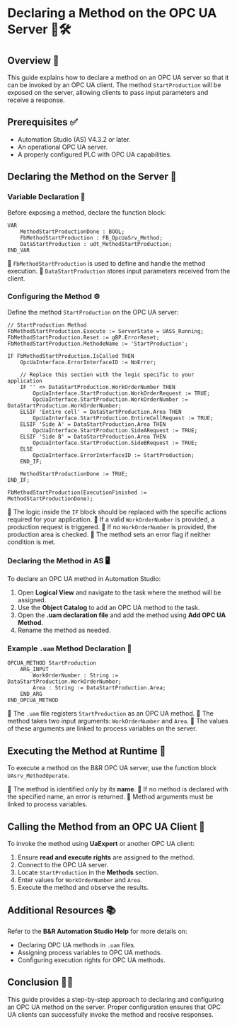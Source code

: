 # Declaring a Method on the OPC UA Server 📡🛠️

## Overview 🚀

This guide explains how to declare a method on an OPC UA server so that it can be invoked by an OPC UA client. The method `StartProduction` will be exposed on the server, allowing clients to pass input parameters and receive a response.

## Prerequisites ✅

- Automation Studio (AS) V4.3.2 or later.
- An operational OPC UA server.
- A properly configured PLC with OPC UA capabilities.

## Declaring the Method on the Server 🔧

### Variable Declaration 📝

Before exposing a method, declare the function block:

```structured-text
VAR
    MethodStartProductionDone : BOOL;
    FbMethodStartProduction : FB_OpcUaSrv_Method;
    DataStartProduction : udt_MethodStartProduction;
END_VAR
```

📌 `FbMethodStartProduction` is used to define and handle the method execution.
📌 `DataStartProduction` stores input parameters received from the client.

### Configuring the Method ⚙️

Define the method `StartProduction` on the OPC UA server:

```structured-text
// StartProduction Method
FbMethodStartProduction.Execute := ServerState = UASS_Running;
FbMethodStartProduction.Reset := gBP.ErrorReset;
FbMethodStartProduction.MethodeName := 'StartProduction';

IF FbMethodStartProduction.IsCalled THEN
    OpcUaInterface.ErrorInterfaceID := NoError;
    
    // Replace this section with the logic specific to your application
    IF '' <> DataStartProduction.WorkOrderNumber THEN
        OpcUaInterface.StartProduction.WorkOrderRequest := TRUE;
        OpcUaInterface.StartProduction.WorkOrderNumber := DataStartProduction.WorkOrderNumber;
    ELSIF 'Entire cell' = DataStartProduction.Area THEN
        OpcUaInterface.StartProduction.EntireCellRequest := TRUE;
    ELSIF 'Side A' = DataStartProduction.Area THEN
        OpcUaInterface.StartProduction.SideARequest := TRUE;        
    ELSIF 'Side B' = DataStartProduction.Area THEN
        OpcUaInterface.StartProduction.SideBRequest := TRUE;
    ELSE
        OpcUaInterface.ErrorInterfaceID := StartProduction;
    END_IF;
    
    MethodStartProductionDone := TRUE;
END_IF;

FbMethodStartProduction(ExecutionFinished := MethodStartProductionDone);
```

📌 The logic inside the `IF` block should be replaced with the specific actions required for your application.
📌 If a valid `WorkOrderNumber` is provided, a production request is triggered.
📌 If no `WorkOrderNumber` is provided, the production area is checked.
📌 The method sets an error flag if neither condition is met.

### Declaring the Method in AS 🖥️

To declare an OPC UA method in Automation Studio:

1. Open **Logical View** and navigate to the task where the method will be assigned.
2. Use the **Object Catalog** to add an OPC UA method to the task.
3. Open the **.uam declaration file** and add the method using **Add OPC UA Method**.
4. Rename the method as needed.

### Example `.uam` Method Declaration 📄

```structured-text
OPCUA_METHOD StartProduction
    ARG_INPUT
        WorkOrderNumber : String := DataStartProduction.WorkOrderNumber;
        Area : String := DataStartProduction.Area;
    END_ARG
END_OPCUA_METHOD
```

📌 The `.uam` file registers `StartProduction` as an OPC UA method.
📌 The method takes two input arguments: `WorkOrderNumber` and `Area`.
📌 The values of these arguments are linked to process variables on the server.

## Executing the Method at Runtime 🔄

To execute a method on the B&R OPC UA server, use the function block `UAsrv_MethodOperate`.

📌 The method is identified only by its **name**.
📌 If no method is declared with the specified name, an error is returned.
📌 Method arguments must be linked to process variables.

## Calling the Method from an OPC UA Client 🔌

To invoke the method using **UaExpert** or another OPC UA client:

1. Ensure **read and execute rights** are assigned to the method.
2. Connect to the OPC UA server.
3. Locate `StartProduction` in the **Methods** section.
4. Enter values for `WorkOrderNumber` and `Area`.
5. Execute the method and observe the results.

## Additional Resources 📚

Refer to the **B&R Automation Studio Help** for more details on:
- Declaring OPC UA methods in `.uam` files.
- Assigning process variables to OPC UA methods.
- Configuring execution rights for OPC UA methods.

## Conclusion 🎯✅

This guide provides a step-by-step approach to declaring and configuring an OPC UA method on the server. Proper configuration ensures that OPC UA clients can successfully invoke the method and receive responses.

